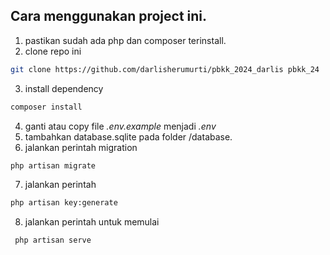 ## Cara menggunakan project ini.     
1. pastikan sudah ada php dan composer terinstall.  
2. clone repo ini
```bash
git clone https://github.com/darlisherumurti/pbkk_2024_darlis pbkk_24
```
3. install dependency
```bash
composer install
```
4. ganti atau copy file *.env.example* menjadi *.env*    
5. tambahkan database.sqlite pada folder /database. 
6. jalankan perintah migration
```bash
php artisan migrate
```
7. jalankan perintah 
```bash
php artisan key:generate
```
8. jalankan perintah untuk memulai
```bash
 php artisan serve
``` 
